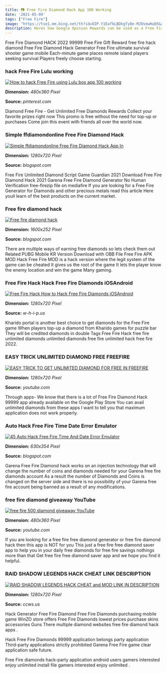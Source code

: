 ```yaml
---
title: 📷 Free Fire Diamond Hack App 100 Working
date: '2021-05-09'
tags: ["Free Fire"]
image: "https://tse1.mm.bing.net/th?id=OIP.Y1EafkLBDkgTy0e-MJOsmwHaEK&amp;pid=15.1"
description: Heres how Google Opinion Rewards can be used as a Free Fire Diamond hack generator If you dont already have it you can start by downloading the official Goog
---
```




Free Fire Diamond HACK 2022 99999 Free Fire Gift Reward free fire hack diamond Free Fire Diamond Hack Generator Free Fire ultimate survival shooter game mobile Each-minute game places remote island players seeking survival Players freely choose starting.



###  hack Free Fire Lulu working 

[![How to hack Free Fire using Lulu box app 100 working ](https://i.pinimg.com/originals/a7/c4/aa/a7c4aa77f6be93e23629c273ad2f7931.jpg)](https://i.pinimg.com/originals/a7/c4/aa/a7c4aa77f6be93e23629c273ad2f7931.jpg)


**Dimension:** _480x360 Pixel_ 

**Source:** _pinterest.com_ 


Diamond Free Fire - Get Unlimited Free Diamonds Rewards Collect your favorite prizes right now This promo is free without the need for top-up or purchases Come join this event with friends all over the world now.


### Simple ffdiamondonline Free Fire Diamond Hack 

[![Simple ffdiamondonline Free Fire Diamond Hack App In ](https://www.recover-lost-files.us/wp-content/uploads/2020/05/Diamond-Hack-Free-Fire-How-To-Hack-Free-Fire-Diamond.jpg)](https://www.recover-lost-files.us/wp-content/uploads/2020/05/Diamond-Hack-Free-Fire-How-To-Hack-Free-Fire-Diamond.jpg)


**Dimension:** _1280x720 Pixel_ 

**Source:** _blogspot.com_ 


Free Fire Unlimited Diamond Script Game Guardian 2021 Download Free Fire Diamond Hack 2021 Garena Free Fire Diamond Generator No Human Verification free-firezip file on mediafire If you are looking for a Free Fire Generator for Diamonds and other precious metals read this article Here youll learn of the best products on the current market.


### Free fire diamond hack

[![Free fire diamond hack](https://4.bp.blogspot.com/-qOEHA-iUIB4/YMCNOZ00WTI/AAAAAAAAACc/bgwg-DHF7mon8x6KUBkGbYr4Nr7-aS2WACK4BGAYYCw/s1600/IMG_20210609_151240.JPG)](https://4.bp.blogspot.com/-qOEHA-iUIB4/YMCNOZ00WTI/AAAAAAAAACc/bgwg-DHF7mon8x6KUBkGbYr4Nr7-aS2WACK4BGAYYCw/s1600/IMG_20210609_151240.JPG)


**Dimension:** _1600x252 Pixel_ 

**Source:** _blogspot.com_ 


There are multiple ways of earning free diamonds so lets check them out Related PUBG Mobile KR Version Download with OBB File Free Fire APK MOD Hack Free Fire MOD is a hack version where the legit system of the game can be cheated It gives us the root of the game It lets the player know the enemy location and win the game Many gaming.


### Free Fire Hack Hack Free Fire Diamonds iOSAndroid

[![Free Fire Hack  How to Hack Free Fire Diamonds  iOSAndroid](https://www.w-h-i-p.us/wp-content/uploads/2019/07/Free-Fire-Hack-How-to-Hack-Free-Fire-Diamonds-iOSAndroid.jpg)](https://www.w-h-i-p.us/wp-content/uploads/2019/07/Free-Fire-Hack-How-to-Hack-Free-Fire-Diamonds-iOSAndroid.jpg)


**Dimension:** _1280x720 Pixel_ 

**Source:** _w-h-i-p.us_ 


Kharido portal is another best choice to get diamonds for the Free Fire game When players top-up a diamond from Kharido games for puzzle bar They will be credited diamonds in double Tags Free Fire Hack free fire unlimited diamonds unlimited diamonds free fire unlimited hack free fire 2022.


### EASY TRICK UNLIMITED DIAMOND FREE FREEFIRE 

[![EASY TRICK TO GET UNLIMITED DIAMOND FOR FREE IN FREEFIRE ](https://i.ytimg.com/vi/wzOtKDQhlLo/maxresdefault.jpg)](https://i.ytimg.com/vi/wzOtKDQhlLo/maxresdefault.jpg)


**Dimension:** _1280x720 Pixel_ 

**Source:** _youtube.com_ 


Through apps- We know that there is a lot of Free Fire Diamond Hack 99999 app already available on the Google Play Store You can avail unlimited diamonds from these apps I want to tell you that maximum application does not work properly.


### Auto Hack Free Fire Time Date Error Emulator 

[![45 Auto Hack Free Fire Time And Date Error Emulator ](https://sccaid.com/wp-content/uploads/2021/02/60589_chi-tiet-ban-cap-nhat-free-fire-ob24-6.jpg)](https://sccaid.com/wp-content/uploads/2021/02/60589_chi-tiet-ban-cap-nhat-free-fire-ob24-6.jpg)


**Dimension:** _630x354 Pixel_ 

**Source:** _blogspot.com_ 


Garena Free Fire Diamond hack works on an injection technology that will change the number of coins and diamonds needed for your Garena free fire diamonds account As a result the number of Diamonds and Coins is changed on the server side and there is no possibility of your Garena free fire account being banned as a result of any modifications.


### free fire diamond giveaway YouTube

[![free fire 500 diamond giveaway  YouTube](https://i.ytimg.com/vi/ERmVlBSFKww/hqdefault.jpg)](https://i.ytimg.com/vi/ERmVlBSFKww/hqdefault.jpg)


**Dimension:** _480x360 Pixel_ 

**Source:** _youtube.com_ 


If you are looking for a free fire free diamond generator or free fire diamond hack then this app is NOT for you This just a free fire free diamond saver app to help you in your daily free diamonds for free fire savings nothings more than that Get free fire free diamond saver app and we hope you find it helpful.


### RAID SHADOW LEGENDS HACK CHEAT LINK DESCRIPTION

[![RAID SHADOW LEGENDS HACK CHEAT and MOD LINK IN DESCRIPTION](https://www.ccws.us/wp-content/uploads/2018/08/How-to-Hack-A-Website-2018.jpg)](https://www.ccws.us/wp-content/uploads/2018/08/How-to-Hack-A-Website-2018.jpg)


**Dimension:** _1280x720 Pixel_ 

**Source:** _ccws.us_ 



Hack Generator Free Fire Diamond Free Fire Diamonds purchasing mobile game WinZO store offers Free Fire Diamonds lowest prices purchase skins accessories Guns There multiple diamond websites free fire diamond hack apps .


Hack Free Fire Diamonds 99999 application belongs party application Third-party applications strictly prohibited Garena Free Fire game clear application safe future.


Free Fire diamonds hack-party application android users gamers interested enjoy unlimited install file gamers interested enjoy unlimited .




